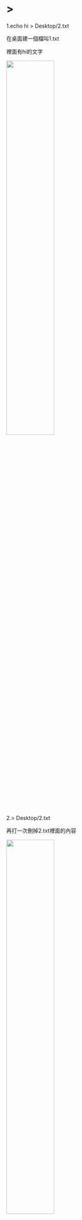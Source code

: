 ﻿# >
1.echo hi > Desktop/2.txt

在桌面建一個檔叫1.txt

裡面有hi的文字

<img src = "https://github.com/syuan0327/Linux-note/blob/master/%E6%96%B0%E5%A2%9E%E5%88%AA%E9%99%A4%E6%AA%94%E6%A1%88%E5%85%A7%E5%AE%B9/1.JPG" width=50% height=50%>

2.> Desktop/2.txt

再打一次刪掉2.txt裡面的內容

<img src = "https://github.com/syuan0327/Linux-note/blob/master/%E6%96%B0%E5%A2%9E%E5%88%AA%E9%99%A4%E6%AA%94%E6%A1%88%E5%85%A7%E5%AE%B9/.JPG" width=50% height=50%>

*** *補充：如過原本沒有2.txt然後直接打這行指令的話會產生一個2.txt的檔 ***
